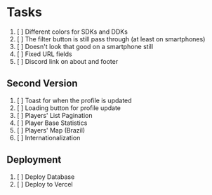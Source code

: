 # Tasks

1. [ ] Different colors for SDKs and DDKs
2. [ ] The filter button is still pass through (at least on smartphones)
3. [ ] Doesn't look that good on a smartphone still
4. [ ] Fixed URL fields
5. [ ] Discord link on about and footer

## Second Version

1. [ ] Toast for when the profile is updated
2. [ ] Loading button for profile update
3. [ ] Players' List Pagination
4. [ ] Player Base Statistics
5. [ ] Players' Map (Brazil)
6. [ ] Internationalization

## Deployment

1. [ ] Deploy Database
1. [ ] Deploy to Vercel
